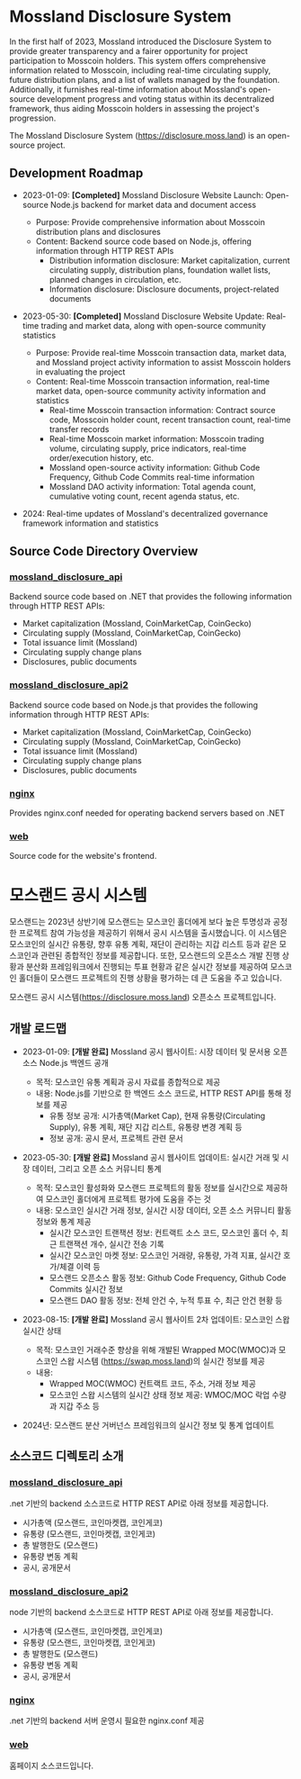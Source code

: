 # Mossland Disclosure System

In the first half of 2023, Mossland introduced the Disclosure System to provide greater transparency and a fairer opportunity for project participation to Mosscoin holders. This system offers comprehensive information related to Mosscoin, including real-time circulating supply, future distribution plans, and a list of wallets managed by the foundation. Additionally, it furnishes real-time information about Mossland's open-source development progress and voting status within its decentralized framework, thus aiding Mosscoin holders in assessing the project's progression.

The Mossland Disclosure System (https://disclosure.moss.land) is an open-source project.

## Development Roadmap

- 2023-01-09: **[Completed]** Mossland Disclosure Website Launch: Open-source Node.js backend for market data and document access
  - Purpose: Provide comprehensive information about Mosscoin distribution plans and disclosures
  - Content: Backend source code based on Node.js, offering information through HTTP REST APIs
    - Distribution information disclosure: Market capitalization, current circulating supply, distribution plans, foundation wallet lists, planned changes in circulation, etc.
    - Information disclosure: Disclosure documents, project-related documents
    
- 2023-05-30: **[Completed]** Mossland Disclosure Website Update: Real-time trading and market data, along with open-source community statistics
  - Purpose: Provide real-time Mosscoin transaction data, market data, and Mossland project activity information to assist Mosscoin holders in evaluating the project
  - Content: Real-time Mosscoin transaction information, real-time market data, open-source community activity information and statistics
    - Real-time Mosscoin transaction information: Contract source code, Mosscoin holder count, recent transaction count, real-time transfer records
    - Real-time Mosscoin market information: Mosscoin trading volume, circulating supply, price indicators, real-time order/execution history, etc.
    - Mossland open-source activity information: Github Code Frequency, Github Code Commits real-time information
    - Mossland DAO activity information: Total agenda count, cumulative voting count, recent agenda status, etc.

- 2024: Real-time updates of Mossland's decentralized governance framework information and statistics

## Source Code Directory Overview

### [mossland_disclosure_api](/mossland_disclosure_api)
Backend source code based on .NET that provides the following information through HTTP REST APIs:
- Market capitalization (Mossland, CoinMarketCap, CoinGecko)
- Circulating supply (Mossland, CoinMarketCap, CoinGecko)
- Total issuance limit (Mossland)
- Circulating supply change plans
- Disclosures, public documents

### [mossland_disclosure_api2](/mossland_disclosure_api2)
Backend source code based on Node.js that provides the following information through HTTP REST APIs:
- Market capitalization (Mossland, CoinMarketCap, CoinGecko)
- Circulating supply (Mossland, CoinMarketCap, CoinGecko)
- Total issuance limit (Mossland)
- Circulating supply change plans
- Disclosures, public documents

### [nginx](/nginx)
Provides nginx.conf needed for operating backend servers based on .NET

### [web](/web)
Source code for the website's frontend.




# 모스랜드 공시 시스템

모스랜드는 2023년 상반기에 모스랜드는 모스코인 홀더에게 보다 높은 투명성과 공정한 프로젝트 참여 가능성을 제공하기 위해서 공시 시스템을 출시했습니다. 이 시스템은 모스코인의 실시간 유통량, 향후 유통 계획, 재단이 관리하는 지갑 리스트 등과 같은 모스코인과 관련된 종합적인 정보를 제공합니다. 또한, 모스랜드의 오픈소스 개발 진행 상황과 분산화 프레임워크에서 진행되는 투표 현황과 같은 실시간 정보를 제공하여 모스코인 홀더들이 모스랜드 프로젝트의 진행 상황을 평가하는 데 큰 도움을 주고 있습니다.

모스랜드 공시 시스템(https://disclosure.moss.land) 오픈소스 프로젝트입니다.

## 개발 로드맵

- 2023-01-09: **[개발 완료]** Mossland 공시 웹사이트: 시장 데이터 및 문서용 오픈 소스 Node.js 백엔드 공개
  - 목적: 모스코인 유통 계획과 공시 자료를 종합적으로 제공
  - 내용: Node.js를 기반으로 한 백엔드 소스 코드로, HTTP REST API를 통해 정보를 제공
    - 유통 정보 공개: 시가총액(Market Cap), 현재 유통량(Circulating Supply), 유통 계획, 재단 지갑 리스트, 유통량 변경 계획 등
    - 정보 공개: 공시 문서, 프로젝트 관련 문서
    
- 2023-05-30: **[개발 완료]** Mossland 공시 웹사이트 업데이트: 실시간 거래 및 시장 데이터, 그리고 오픈 소스 커뮤니티 통계
  - 목적: 모스코인 활성화와 모스랜드 프로젝트의 활동 정보를 실시간으로 제공하여 모스코인 홀더에게 프로젝트 평가에 도움을 주는 것
  - 내용: 모스코인 실시간 거래 정보, 실시간 시장 데이터, 오픈 소스 커뮤니티 활동 정보와 통계 제공
    - 실시간 모스코인 트랜잭션 정보: 컨트랙트 소스 코드, 모스코인 홀더 수, 최근 트랜잭션 개수, 실시간 전송 기록
    - 실시간 모스코인 마켓 정보: 모스코인 거래량, 유통량, 가격 지표, 실시간 호가/체결 이력 등
    - 모스랜드 오픈소스 활동 정보: Github Code Frequency, Github Code Commits 실시간 정보
    - 모스랜드 DAO 활동 정보: 전체 안건 수, 누적 투표 수, 최근 안건 현황 등
   
- 2023-08-15: **[개발 완료]** Mossland 공시 웹사이트 2차 업데이트: 모스코인 스왑 실시간 상태
  - 목적: 모스코인 거래수준 향상을 위해 개발된 Wrapped MOC(WMOC)과 모스코인 스왑 시스템 (https://swap.moss.land)의 실시간 정보를 제공
  - 내용:
    - Wrapped MOC(WMOC) 컨트랙트 코드, 주소, 거래 정보 제공
    - 모스코인 스왑 시스템의 실시간 상태 정보 제공: WMOC/MOC 락업 수량과 지갑 주소 등

- 2024년: 모스랜드 분산 거버넌스 프레임워크의 실시간 정보 및 통계 업데이트

## 소스코드 디렉토리 소개

### [mossland_disclosure_api](/mossland_disclosure_api)
.net 기반의 backend 소스코드로 HTTP REST API로 아래 정보를 제공합니다.
- 시가총액 (모스랜드, 코인마켓캡, 코인게코)
- 유통량 (모스랜드, 코인마켓캡, 코인게코)
- 총 발행한도 (모스랜드)
- 유통량 변동 계획
- 공시, 공개문서

### [mossland_disclosure_api2](/mossland_disclosure_api2)
node 기반의 backend 소스코드로 HTTP REST API로 아래 정보를 제공합니다.
- 시가총액 (모스랜드, 코인마켓캡, 코인게코)
- 유통량 (모스랜드, 코인마켓캡, 코인게코)
- 총 발행한도 (모스랜드)
- 유통량 변동 계획
- 공시, 공개문서

### [nginx](/nginx)
.net 기반의 backend 서버 운영시 필요한 nginx.conf 제공

### [web](/web)
홈페이지 소스코드입니다.
